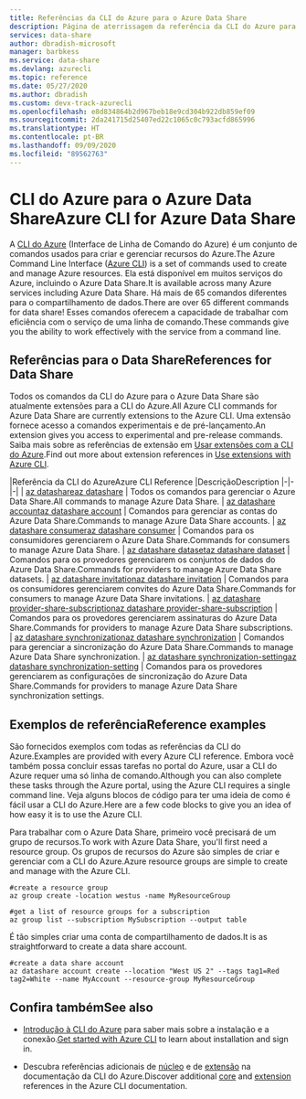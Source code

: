 ```yaml
---
title: Referências da CLI do Azure para o Azure Data Share
description: Página de aterrissagem da referência da CLI do Azure para o Azure Data Share
services: data-share
author: dbradish-microsoft
manager: barbkess
ms.service: data-share
ms.devlang: azurecli
ms.topic: reference
ms.date: 05/27/2020
ms.author: dbradish
ms.custom: devx-track-azurecli
ms.openlocfilehash: e8d834864b2d967beb18e9cd304b922db859ef09
ms.sourcegitcommit: 2da241715d25407ed22c1065c0c793acfd865996
ms.translationtype: HT
ms.contentlocale: pt-BR
ms.lasthandoff: 09/09/2020
ms.locfileid: "89562763"
---
```

# <a name="azure-cli-for-azure-data-share"></a><span data-ttu-id="75637-103">CLI do Azure para o Azure Data Share</span><span class="sxs-lookup"><span data-stu-id="75637-103">Azure CLI for Azure Data Share</span></span>

<span data-ttu-id="75637-104">A [CLI do Azure](/cli/azure/what-is-azure-cli) (Interface de Linha de Comando do Azure) é um conjunto de comandos usados para criar e gerenciar recursos do Azure.</span><span class="sxs-lookup"><span data-stu-id="75637-104">The Azure Command Line Interface ([Azure CLI](/cli/azure/what-is-azure-cli)) is a set of commands used to create and manage Azure resources.</span></span>  <span data-ttu-id="75637-105">Ela está disponível em muitos serviços do Azure, incluindo o Azure Data Share.</span><span class="sxs-lookup"><span data-stu-id="75637-105">It is available across many Azure services including Azure Data Share.</span></span>  <span data-ttu-id="75637-106">Há mais de 65 comandos diferentes para o compartilhamento de dados.</span><span class="sxs-lookup"><span data-stu-id="75637-106">There are over 65 different commands for data share!</span></span>  <span data-ttu-id="75637-107">Esses comandos oferecem a capacidade de trabalhar com eficiência com o serviço de uma linha de comando.</span><span class="sxs-lookup"><span data-stu-id="75637-107">These commands give you the ability to work effectively with the service from a command line.</span></span>

## <a name="references-for-data-share"></a><span data-ttu-id="75637-108">Referências para o Data Share</span><span class="sxs-lookup"><span data-stu-id="75637-108">References for Data Share</span></span>

<span data-ttu-id="75637-109">Todos os comandos da CLI do Azure para o Azure Data Share são atualmente extensões para a CLI do Azure.</span><span class="sxs-lookup"><span data-stu-id="75637-109">All Azure CLI commands for Azure Data Share are currently extensions to the Azure CLI.</span></span>  <span data-ttu-id="75637-110">Uma extensão fornece acesso a comandos experimentais e de pré-lançamento.</span><span class="sxs-lookup"><span data-stu-id="75637-110">An extension gives you access to experimental and pre-release commands.</span></span>  <span data-ttu-id="75637-111">Saiba mais sobre as referências de extensão em [Usar extensões com a CLI do Azure](/cli/azure/azure-cli-extensions-overview).</span><span class="sxs-lookup"><span data-stu-id="75637-111">Find out more about extension references in [Use extensions with Azure CLI](/cli/azure/azure-cli-extensions-overview).</span></span>

|<span data-ttu-id="75637-112">Referência da CLI do Azure</span><span class="sxs-lookup"><span data-stu-id="75637-112">Azure CLI Reference</span></span> |<span data-ttu-id="75637-113">Descrição</span><span class="sxs-lookup"><span data-stu-id="75637-113">Description</span></span>
|-|-|-|
| [<span data-ttu-id="75637-114">az datashare</span><span class="sxs-lookup"><span data-stu-id="75637-114">az datashare</span></span>](/cli/azure/ext/datashare/datashare) | <span data-ttu-id="75637-115">Todos os comandos para gerenciar o Azure Data Share.</span><span class="sxs-lookup"><span data-stu-id="75637-115">All commands to manage Azure Data Share.</span></span>
| [<span data-ttu-id="75637-116">az datashare account</span><span class="sxs-lookup"><span data-stu-id="75637-116">az datashare account</span></span>](/cli/azure/ext/datashare/datashare/account) | <span data-ttu-id="75637-117">Comandos para gerenciar as contas do Azure Data Share.</span><span class="sxs-lookup"><span data-stu-id="75637-117">Commands to manage Azure Data Share accounts.</span></span>
| [<span data-ttu-id="75637-118">az datashare consumer</span><span class="sxs-lookup"><span data-stu-id="75637-118">az datashare consumer</span></span>](/cli/azure/ext/datashare/datashare/consumer) | <span data-ttu-id="75637-119">Comandos para os consumidores gerenciarem o Azure Data Share.</span><span class="sxs-lookup"><span data-stu-id="75637-119">Commands for consumers to manage Azure Data Share.</span></span>
| [<span data-ttu-id="75637-120">az datashare dataset</span><span class="sxs-lookup"><span data-stu-id="75637-120">az datashare dataset</span></span>](/cli/azure/ext/datashare/datashare/dataset) | <span data-ttu-id="75637-121">Comandos para os provedores gerenciarem os conjuntos de dados do Azure Data Share.</span><span class="sxs-lookup"><span data-stu-id="75637-121">Commands for providers to manage Azure Data Share datasets.</span></span>
| [<span data-ttu-id="75637-122">az datashare invitation</span><span class="sxs-lookup"><span data-stu-id="75637-122">az datashare invitation</span></span>](/cli/azure/ext/datashare/datashare/invitation) | <span data-ttu-id="75637-123">Comandos para os consumidores gerenciarem convites do Azure Data Share.</span><span class="sxs-lookup"><span data-stu-id="75637-123">Commands for consumers to manage Azure Data Share invitations.</span></span>
| [<span data-ttu-id="75637-124">az datashare provider-share-subscription</span><span class="sxs-lookup"><span data-stu-id="75637-124">az datashare provider-share-subscription</span></span>](/cli/azure/ext/datashare/datashare/provider-share-subscription) | <span data-ttu-id="75637-125">Comandos para os provedores gerenciarem assinaturas do Azure Data Share.</span><span class="sxs-lookup"><span data-stu-id="75637-125">Commands for providers to manage Azure Data Share subscriptions.</span></span>
| [<span data-ttu-id="75637-126">az datashare synchronization</span><span class="sxs-lookup"><span data-stu-id="75637-126">az datashare synchronization</span></span>](/cli/azure/ext/datashare/datashare/synchronization)  | <span data-ttu-id="75637-127">Comandos para gerenciar a sincronização do Azure Data Share.</span><span class="sxs-lookup"><span data-stu-id="75637-127">Commands to manage Azure Data Share synchronization.</span></span>
| [<span data-ttu-id="75637-128">az datashare synchronization-setting</span><span class="sxs-lookup"><span data-stu-id="75637-128">az datashare synchronization-setting</span></span>](/cli/azure/ext/datashare/datashare/synchronization-setting)  | <span data-ttu-id="75637-129">Comandos para os provedores gerenciarem as configurações de sincronização do Azure Data Share.</span><span class="sxs-lookup"><span data-stu-id="75637-129">Commands for providers to manage Azure Data Share synchronization settings.</span></span>

## <a name="reference-examples"></a><span data-ttu-id="75637-130">Exemplos de referência</span><span class="sxs-lookup"><span data-stu-id="75637-130">Reference examples</span></span>

<span data-ttu-id="75637-131">São fornecidos exemplos com todas as referências da CLI do Azure.</span><span class="sxs-lookup"><span data-stu-id="75637-131">Examples are provided with every Azure CLI reference.</span></span> <span data-ttu-id="75637-132">Embora você também possa concluir essas tarefas no portal do Azure, usar a CLI do Azure requer uma só linha de comando.</span><span class="sxs-lookup"><span data-stu-id="75637-132">Although you can also complete these tasks through the Azure portal, using the Azure CLI requires a single command line.</span></span>  <span data-ttu-id="75637-133">Veja alguns blocos de código para ter uma ideia de como é fácil usar a CLI do Azure.</span><span class="sxs-lookup"><span data-stu-id="75637-133">Here are a few code blocks to give you an idea of how easy it is to use the Azure CLI.</span></span>

<span data-ttu-id="75637-134">Para trabalhar com o Azure Data Share, primeiro você precisará de um grupo de recursos.</span><span class="sxs-lookup"><span data-stu-id="75637-134">To work with Azure Data Share, you'll first need a resource group.</span></span>  <span data-ttu-id="75637-135">Os grupos de recursos do Azure são simples de criar e gerenciar com a CLI do Azure.</span><span class="sxs-lookup"><span data-stu-id="75637-135">Azure resource groups are simple to create and manage with the Azure CLI.</span></span>  

```azurecli
#create a resource group
az group create -location westus -name MyResourceGroup
```

```azurecli
#get a list of resource groups for a subscription
az group list --subscription MySubscription --output table
```

<span data-ttu-id="75637-136">É tão simples criar uma conta de compartilhamento de dados.</span><span class="sxs-lookup"><span data-stu-id="75637-136">It is as straightforward to create a data share account.</span></span>

```azurecli
#create a data share account
az datashare account create --location "West US 2" --tags tag1=Red tag2=White --name MyAccount --resource-group MyResourceGroup
```

## <a name="see-also"></a><span data-ttu-id="75637-137">Confira também</span><span class="sxs-lookup"><span data-stu-id="75637-137">See also</span></span>

* <span data-ttu-id="75637-138">[Introdução à CLI do Azure](/cli/azure/get-started-with-azure-cli) para saber mais sobre a instalação e a conexão.</span><span class="sxs-lookup"><span data-stu-id="75637-138">[Get started with Azure CLI](/cli/azure/get-started-with-azure-cli) to learn about installation and sign in.</span></span>

* <span data-ttu-id="75637-139">Descubra referências adicionais de [núcleo](/cli/azure/reference-index) e de [extensão](/cli/azure/azure-cli-extensions-list) na documentação da CLI do Azure.</span><span class="sxs-lookup"><span data-stu-id="75637-139">Discover additional [core](/cli/azure/reference-index) and [extension](/cli/azure/azure-cli-extensions-list) references in the Azure CLI documentation.</span></span>
